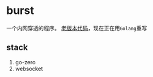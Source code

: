 # burst

一个内网穿透的程序。 [老版本代码](https://github.com/fzdwx/burst/tree/java)，现在正在用`Golang`重写


## stack

1. go-zero
2. websocket